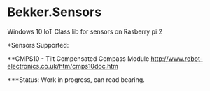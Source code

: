 # Bekker.Sensors
Windows 10 IoT Class lib for sensors on Rasberry pi 2

*Sensors Supported:

**CMPS10 - Tilt Compensated Compass Module
http://www.robot-electronics.co.uk/htm/cmps10doc.htm

***Status:
Work in progress, can read bearing.
